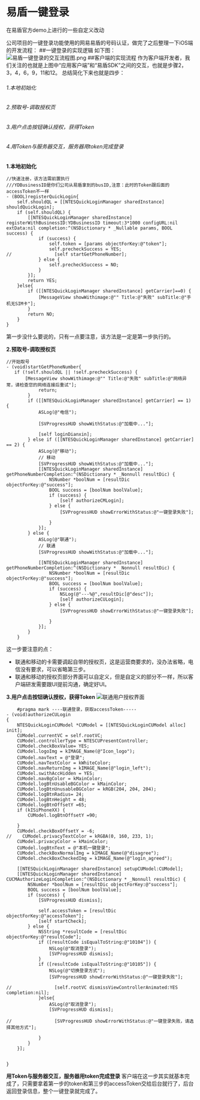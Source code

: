 # 易盾一键登录
在易盾官方demo上进行的一些自定义改动

公司项目的一键登录功能使用的网易易盾的号码认证，做完了之后整理一下iOS端的开发流程：
##一键登录的实现逻辑
如下图：
![易盾一键登录的交互流程图.png](https://upload-images.jianshu.io/upload_images/1431215-4e34e6d4c41dd13e.png?imageMogr2/auto-orient/strip%7CimageView2/2/w/1240)
##客户端的实现流程
作为客户端开发者，我们关注的也就是上图中“应用客户端”和“易盾SDK”之间的交互，也就是步骤2，3，4，6，9，11和12。
总结简化下来也就是四步：
###### 1.本地初始化
###### 2.预取号-调取授权页
###### 3.用户点击按钮确认授权，获得Token
###### 4.用Token与服务器交互，服务器用token完成登录


**1.本地初始化**
```
//快速注册，该方法需前置执行
///YDBusinessID是你们公司从易盾拿到的busID,注意：此时的Token跟后面的accessToken不一样
- (BOOL)registerQuickLogin{
    self.shouldQL = [[NTESQuickLoginManager sharedInstance] shouldQuickLogin];
    if (self.shouldQL) {
        [[NTESQuickLoginManager sharedInstance] registerWithBusinessID:YDBusinessID timeout:3*1000 configURL:nil extData:nil completion:^(NSDictionary * _Nullable params, BOOL success) {
            if (success) {
                self.token = [params objectForKey:@"token"];
                self.precheckSuccess = YES;
//                [self startGetPhoneNumber];
            } else {
                self.precheckSuccess = NO;
            }
        }];
        return YES;
    }else{
        if ([[NTESQuickLoginManager sharedInstance] getCarrier]==0) {
            [MessageView showWithimage:@"" Title:@"失败" subTitle:@"手机无SIM卡"];
        }
        return NO;
    }
}
```
第一步没什么要说的，只有一点要注意，该方法是一定是第一步执行的。

**2.预取号-调取授权页**

```
//开始取号
- (void)startGetPhoneNumber{
   if (!self.shouldQL || !self.precheckSuccess) {
       [MessageView showWithimage:@"" Title:@"失败" subTitle:@"网络异常，请检查您的网络连接后重试"];
            return;
        }
        if ([[NTESQuickLoginManager sharedInstance] getCarrier] == 1) {
            ASLog(@"电信");
            
            [SVProgressHUD showWithStatus:@"加载中..."];

            [self loginDianxin];
        } else if ([[NTESQuickLoginManager sharedInstance] getCarrier] == 2) {
            ASLog(@"移动");
            // 移动
            [SVProgressHUD showWithStatus:@"加载中..."];
            [[NTESQuickLoginManager sharedInstance] getPhoneNumberCompletion:^(NSDictionary * _Nonnull resultDic) {
                NSNumber *boolNum = [resultDic objectForKey:@"success"];
                BOOL success = [boolNum boolValue];
                if (success) {
                    [self authorizeCMLogin];
                } else {
                    [SVProgressHUD showErrorWithStatus:@"一键登录失败"];

                }
            }];
        } else {
            ASLog(@"联通");
            // 联通
            [SVProgressHUD showWithStatus:@"加载中..."];

            [[NTESQuickLoginManager sharedInstance] getPhoneNumberCompletion:^(NSDictionary * _Nonnull resultDic) {
                NSNumber *boolNum = [resultDic objectForKey:@"success"];
                BOOL success = [boolNum boolValue];
                if (success) {
                    NSLog(@"---%@",resultDic[@"desc"]);
                    [self authorizeCULogin];
                } else {
                    [SVProgressHUD showErrorWithStatus:@"一键登录失败"];

                }
            }];
        }
    }
```
这一步要注意的点：
- 联通和移动的卡需要调起自带的授权页，这是运营商要求的，没办法省略，电信没有要求，可以省略第三步。
- 联通和移动的授权页部分界面可以自定义，但是自定义的部分不一样，所以客户端研发需要跟UI提前沟通，确定好UI。

**3.用户点击按钮确认授权，获得Token**
![联通用户授权界面](https://upload-images.jianshu.io/upload_images/1431215-4aa9efdffd67ef69.PNG?imageMogr2/auto-orient/strip%7CimageView2/2/w/1240)
```
    #pragma mark ----联通登录，获取accessToken-----
- (void)authorizeCULogin
{
    NTESQuickLoginCUModel *CUModel = [[NTESQuickLoginCUModel alloc] init];
    CUModel.currentVC = self.rootVC;
    CUModel.controllerType = NTESCUPresentController;
    CUModel.checkBoxValue= YES;
    CUModel.logoImg = kIMAGE_Name(@"Icon_logo");
    CUModel.navText = @"登录";
    CUModel.navTextColor = kWhiteColor;
    CUModel.navReturnImg = kIMAGE_Name(@"login_left");
    CUModel.swithAccHidden = YES;
    CUModel.navBgColor = kMainColor;
    CUModel.logBtnUsableBGColor = kMainColor;
    CUModel.logBtnUnusableBGColor = kRGB(204, 204, 204);
    CUModel.logBtnRadius= 24;
    CUModel.logBtnHeight = 48;
    CUModel.logBtnOffsetY =65;
    if (kISiPhoneXX) {
        CUModel.logBtnOffsetY =90;

    }
    CUModel.checkBoxOffsetY = -6;
//    CUModel.privacyTextColor = kRGBA(0, 160, 233, 1);
    CUModel.privacyColor = kMainColor;
    CUModel.logBtnText = @"本机一键登录";
    CUModel.checkBoxNormalImg = kIMAGE_Name(@"disagree");
    CUModel.checkBoxCheckedImg = kIMAGE_Name(@"login_agreed");
    
    [[NTESQuickLoginManager sharedInstance] setupCUModel:CUModel];
    [[NTESQuickLoginManager sharedInstance] CUCMAuthorizeLoginCompletion:^(NSDictionary * _Nonnull resultDic) {
        NSNumber *boolNum = [resultDic objectForKey:@"success"];
        BOOL success = [boolNum boolValue];
        if (success) {
            [SVProgressHUD dismiss];

            self.accessToken = [resultDic objectForKey:@"accessToken"];
            [self startCheck];
        } else {
            NSString *resultCode = [resultDic objectForKey:@"resultCode"];
            if ([resultCode isEqualToString:@"10104"]) {
                NSLog(@"取消登录");
                [SVProgressHUD dismiss];
            }
            if ([resultCode isEqualToString:@"10105"]) {
                NSLog(@"切换登录方式");
                [SVProgressHUD showErrorWithStatus:@"一键登录失败"];

//                [self.rootVC dismissViewControllerAnimated:YES completion:nil];
            }else{
                ASLog(@"取消登录");
                [SVProgressHUD dismiss];

//                [SVProgressHUD showErrorWithStatus:@"一键登录失败，请选择其他方式"];

            }
        }
    }];
    
    
}
```
**用Token与服务器交互，服务器用token完成登录**
客户端在这一步其实就基本完成了，只需要拿着第一步的token和第三步的accessToken交给后台就行了，后台返回登录信息，整个一键登录就完成了。


